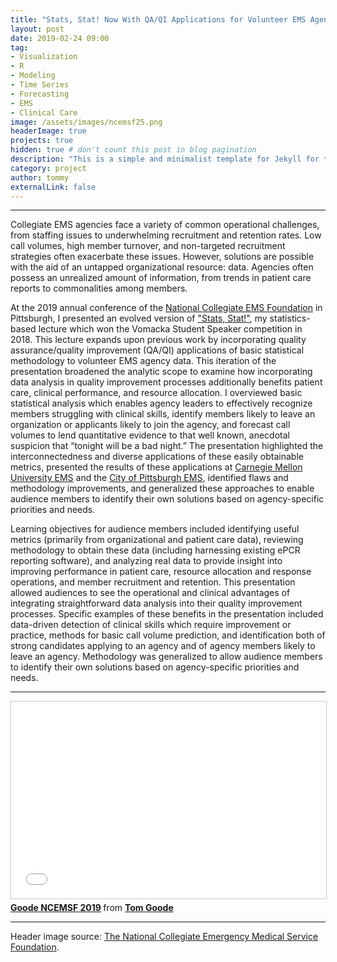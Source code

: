 ```yaml
---
title: "Stats, Stat! Now With QA/QI Applications for Volunteer EMS Agencies"
layout: post
date: 2019-02-24 09:00
tag:
- Visualization
- R
- Modeling
- Time Series
- Forecasting
- EMS
- Clinical Care
image: /assets/images/ncemsf25.png
headerImage: true
projects: true
hidden: true # don't count this post in blog pagination
description: "This is a simple and minimalist template for Jekyll for those who likes to eat noodles."
category: project
author: tommy
externalLink: false
---
```


---


Collegiate EMS agencies face a variety of common operational challenges, from staffing issues to underwhelming recruitment and retention rates. Low call volumes, high member turnover, and non-targeted recruitment strategies often exacerbate these issues. However, solutions are possible with the aid of an untapped organizational resource: data. Agencies often possess an unrealized amount of information, from trends in patient care reports to commonalities among members. 

At the 2019 annual conference of the <a href="ncemsf.org">National Collegiate EMS Foundation</a> in Pittsburgh, I presented an evolved version of <a href="http://tomgoode.com/stats-stat-2018/">"Stats, Stat!"</a>, my statistics-based lecture which won the Vomacka Student Speaker competition in 2018. This lecture expands upon previous work by incorporating quality assurance/quality improvement (QA/QI) applications of basic statistical methodology to volunteer EMS agency data. This iteration of the presentation broadened the analytic scope to examine how incorporating data analysis in quality improvement processes additionally benefits patient care, clinical performance, and resource allocation. I overviewed basic statistical analysis which enables agency leaders to effectively recognize members struggling with clinical skills, identify members likely to leave an organization or applicants likely to join the agency, and forecast call volumes to lend quantitative evidence to that well known, anecdotal suspicion that “tonight will be a bad night.” The presentation highlighted the interconnectedness and diverse applications of these easily obtainable metrics, presented the results of these applications at <a href="https://www.cmuems.org/">Carnegie Mellon University EMS</a> and the <a href="http://pittsburghpa.gov/ems/">City of Pittsburgh EMS</a>, identified flaws and methodology improvements, and generalized these approaches to enable audience members to identify their own solutions based on agency-specific priorities and needs.

Learning objectives for audience members included identifying useful metrics (primarily from organizational and patient care data), reviewing methodology to obtain these data (including harnessing existing ePCR reporting software), and analyzing real data to provide insight into improving performance in patient care, resource allocation and response operations, and member recruitment and retention. This presentation allowed audiences to see the operational and clinical advantages of integrating straightforward data analysis into their quality improvement processes. Specific examples of these benefits in the presentation included data-driven detection of clinical skills which require improvement or practice, methods for basic call volume prediction, and identification both of strong candidates applying to an agency and of agency members likely to leave an agency. Methodology was generalized to allow audience members to identify their own solutions based on agency-specific priorities and needs.

---

<iframe src="//www.slideshare.net/slideshow/embed_code/key/mrvlILW2Du3D4s" width="560" height="315" frameborder="0" marginwidth="0" marginheight="0" scrolling="no" style="border:1px solid #CCC; border-width:1px; margin-bottom:5px; max-width: 100%;" allowfullscreen> </iframe> <div style="margin-bottom:5px"> <strong> <a href="//www.slideshare.net/secret/mrvlILW2Du3D4s" title="Goode NCEMSF 2019" target="_blank">Goode NCEMSF 2019</a> </strong> from <strong><a href="https://www.slideshare.net/TomGoode10" target="_blank">Tom Goode</a></strong> </div>

---

Header image source: <a href="ncemsf.org">The National Collegiate Emergency Medical Service Foundation</a>.
